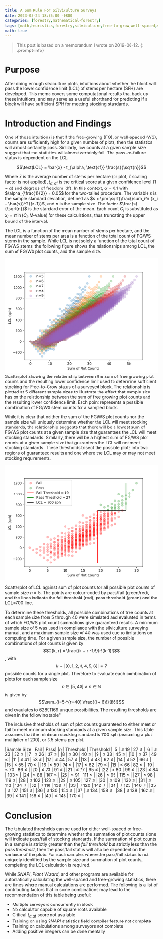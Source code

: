 ```yaml
---
title: A Sum Rule For Silviculture Surveys
date: 2023-03-24 18:55:00 -0800
categories: [forestry,mathematical-forestry]
tags: [math,heuristics,forestry,silviculture,free-to-grow,well-spaced,summation,silviculture-surveys]
math: true
---
```


> This post is based on a memorandum I wrote on 2019-06-12.
{: .prompt-info}

# Purpose

After doing enough silviculture plots, intuitions about whether the block will pass the lower confidence limit (LCL) of stems per hectare (SPH) are developed. This memo covers some computational results that back up these intuitions, and may serve as a useful shorthand for predicting if a block will have sufficient SPH for meeting stocking standards.

# Introduction and Findings
One of these intuitions is that if the free-growing (FG), or well-spaced (WS), counts are sufficiently high for a given number of plots, then the statistics will almost certaintly pass. Similarly, low counts at a given sample size suggest that the statistics will almost certainly fail. The pass-or-failure status is dependent on the LCL.

$$\text{LCL} = \bar{x} - t_{\alpha, \text{df}} \frac{s}{\sqrt{n}}$$

Where $\bar{x}$ is the average number of stems per hectare (or plot, if scaling factor is not applied), $t_{\alpha, \text{df}}$ is the critical score at a given confidence level ($1 -\alpha$) and degrees of freedom (df). In this context, $\alpha=0.1$ with $\alpha_{\frac{1}{2}} = 0.05$ for the two-tailed procedure. The variable $s$ is the sample standard deviation, defined as $s = \pm \sqrt{\frac{\sum_i^n (x_i - \bar{x})^2}{n-1}}$, and $n$ is the sample size. The factor $\frac{s}{\sqrt{n}}$ is the standard error of the mean. Each count $C_i$ is substituted as $x_i = \min(C_i, \text{M-value})$ for these calculations, thus truncating the upper bound of the interval.


The LCL is a function of the mean number of stems per hectare, and the mean number of stems per area is a function of the total count of FG/WS stems in the sample. While LCL is not solely a function of the total count of FG/WS stems, the following figure shows the relationships among LCL, the sum of FG/WS plot counts, and the sample size.

![](/assets/images/n_affects_sum_effect_on_LCL.png)
Scatterplot showing the relationship between the sum of free growing plot counts and the resulting lower confidence limit used to determine sufficient stocking for Free-to-Grow status of a surveyed block. The relationship is plotted at 5 different sample sizes to illustrate the effect that sample size has on the relationship between the sum of free growing plot counts and the resulting lower confidence limit. Each point represents a possible combination of FG/WS stem counts for a sampled block.


While it is clear that neither the sum of the FG/WS plot counts nor the sample size will uniquely determine whether the LCL will meet stocking standards, the relationship suggests that there will be a lowest sum of FG/WS plot counts at a given sample size that guarantees the LCL will meet stocking standards. Similarly, there will be a highest sum of FG/WS plot counts at a given sample size that guarantees the LCL will not meet stocking standards. These thresholds trisect the possible plots into two regions of guaranteed results and one where the LCL may or may not meet stocking requirements.


![](/assets/images/sum_lcl_thresh.png)

Scatterplot of LCL against sum of plot counts for all possible plot counts of sample size $n=5$. The points are colour-coded by pass/fail (green/red), and the lines indicate the fail threshold (red), pass threshold (green) and the LCL=700 line.

To determine these thresholds, all possible combinations of tree counts at each sample size from 5 through 40 were simulated and evaluated in terms of which FG/WS plot count summations give guaranteed results. A minimum sample size of 5 was used in compliance with the silviculture surveying manual, and a maximum sample size of 40 was used due to limitations on computing time. For a given sample size, the number of possible combinations of plot counts is given by $$C(k, r) = \frac{(k + r -1)!}{r!(k-1)!}$$, with $$k = |\{0,1,2,3,4,5,6\}| = 7$$ possible counts for a single plot. Therefore to evaluate each combination of plots for each sample size $$n \in [5, 40] \land n \in \mathbb{N}$$ is given by $$\sum_{i=5}^{r=40} \frac{(i + 6)!}{i!6!}$$ and evaulates to 62891169 unique possibilities. The resulting thresholds are given in the following table"

The inclusive thresholds of sum of plot counts guaranteed to either meet or fail to meet minimum stocking standards at a given sample size. This table assumes that the minimum stocking standard is 700 sph (assuming a plot multiplier of 200), or 3.5 stems per plot.

|Sample Size | Fail | Pass|
|$n$ | Threshold | Threshold |
|5  | $\leq$ 19  | 27 $\leq$ |
|6  | $\leq$ 23  | 32 $\leq$  |
|7  | $\leq$ 26  | 37 $\leq$  |
|8  | $\leq$ 30  | 40 $\leq$  |
|9  | $\leq$ 33  | 45 $\leq$  |
|10 | $\leq$ 37  | 49 $\leq$  |
|11 | $\leq$ 41  | 53 $\leq$  |
|12 | $\leq$ 44  | 57 $\leq$  |
|13 | $\leq$ 48  | 62 $\leq$  |
|14 | $\leq$ 52  | 66 $\leq$  |
|15 | $\leq$ 55  | 70 $\leq$  |
|16 | $\leq$ 59  | 74 $\leq$  |
|17 | $\leq$ 62  | 79 $\leq$  |
|18 | $\leq$ 66  | 82 $\leq$  |
|19 | $\leq$ 70  | 86 $\leq$  |
|20 | $\leq$ 73  | 91 $\leq$  |
|21 | $\leq$ 77  | 95 $\leq$  |
|22 | $\leq$ 80  | 99 $\leq$  |
|23 | $\leq$ 84  | 103 $\leq$ |
|24 | $\leq$ 88  | 107 $\leq$ |
|25 | $\leq$ 91  | 111 $\leq$ |
|26 | $\leq$ 95  | 115 $\leq$ |
|27 | $\leq$ 98  | 119 $\leq$ |
|28 | $\leq$ 102 | 123 $\leq$ |
|29 | $\leq$ 105 | 127 $\leq$ |
|30 | $\leq$ 109 | 130 $\leq$ |
|31 | $\leq$ 113 | 134 $\leq$ |
|32 | $\leq$ 116 | 139 $\leq$ |
|33 | $\leq$ 120 | 142 $\leq$ |
|34 | $\leq$ 123 | 146 $\leq$ |
|35 | $\leq$ 127 | 151 $\leq$ |
|36 | $\leq$ 130 | 154 $\leq$ |
|37 | $\leq$ 134 | 158 $\leq$ |
|38 | $\leq$ 138 | 162 $\leq$ |
|39 | $\leq$ 141 | 166 $\leq$ |
|40 | $\leq$ 145 | 170 $\leq$ |


# Conclusion
The tabulated thresholds can be used for either well-spaced or free-growing statistics to determine whether the summation of plot counts alone will indicate pass/fail of stocking standards. If the summation of plot counts in a sample is strictly greater than the *fail threshold* but strictly less than the *pass threshold*, then the pass/fail status will also be dependent on the variance of the plots. For such samples where the pass/fail status is not uniquely identified by the sample size and summation of plot counts, completing the LCL calculation is required.

While *SNAP!*, *Plant Wizard*, and other programs are available for automatically calculating the well-spaced and free-growing statistics, there are times where manual calculations are performed. The following is a list of contributing factors that in some combinations may lead to the recommendation of this table being useful:

- Multiple surveyors concurrently in block
- No calculator capable of square roots available
- Critical $t_{\alpha, \text{df}}$ score not available
- Training on using *SNAP!* statistics field compiler feature not complete
- Training on calculations among surveyors not complete
- Adding positive integers can be done mentally
